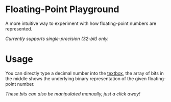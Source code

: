 # Floating-Point Playground

A more intuitive way to experiment with how floating-point numbers are represented.

_Currently supports single-precision (32-bit) only._

# Usage

You can directly type a decimal number into the <ins>textbox</ins>, the array of bits in the middle shows the underlying binary representation of the given floating-point number.

_These bits can also be manipulated manually, just a click away!_
